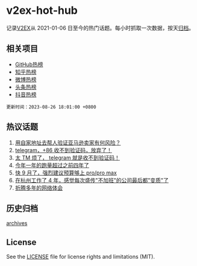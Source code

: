 # v2ex-hot-hub

 记录[V2EX](https://www.v2ex.com/)从 2021-01-06 日至今的热门话题。每小时抓取一次数据，按天[归档](archives)。
 
 ## 相关项目

- [GitHub热榜](https://github.com/it985/github-hot-hub)
- [知乎热榜](https://github.com/it985/zhihu-hot-hub)
- [微博热榜](https://github.com/it985/weibo-hot-hub)
- [头条热榜](https://github.com/it985/toutiao-hot-hub)
- [抖音热榜](https://github.com/it985/douyin-hot-hub)


 `更新时间：2023-08-26 18:01:00 +0800`

## 热议话题

1. [用自家地址去帮人验证亚马逊卖家有何风险？](https://www.v2ex.com/t/968404)
1. [telegram，+86 收不到验证码，放弃了！](https://www.v2ex.com/t/968408)
1. [太 TM 烦了， telegram 就是收不到验证码！](https://www.v2ex.com/t/968400)
1. [今年一年的跑量超过之前四年了](https://www.v2ex.com/t/968406)
1. [快 9 月了，强烈建议预算够上 pro/pro max](https://www.v2ex.com/t/968437)
1. [在杭州工作了 4 年，感觉每次盛传"不加班"的公司最后都"变质"了](https://www.v2ex.com/t/968382)
1. [折腾多年的网络体会](https://www.v2ex.com/t/968451)

## 历史归档

[archives](archives)

## License

See the [LICENSE](LICENSE) file for license rights and limitations (MIT).
